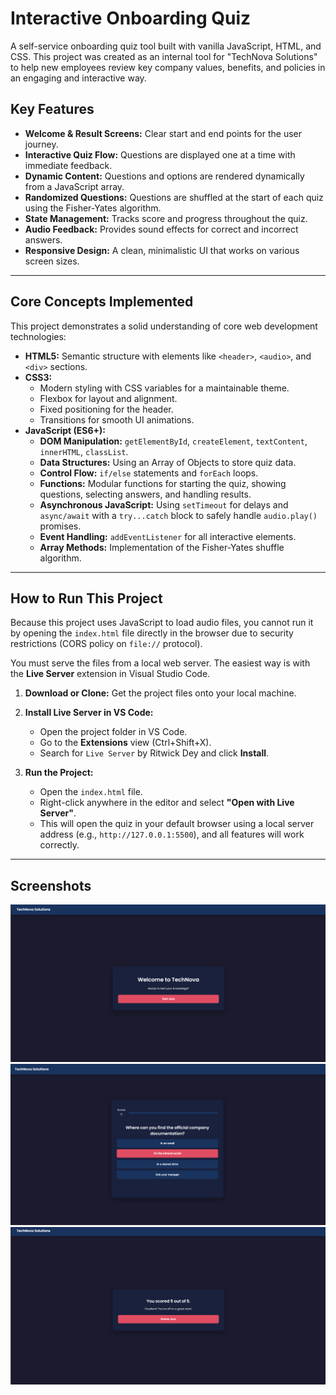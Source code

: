 # Interactive Onboarding Quiz

A self-service onboarding quiz tool built with vanilla JavaScript, HTML, and CSS. This project was created as an internal tool for "TechNova Solutions" to help new employees review key company values, benefits, and policies in an engaging and interactive way.

## Key Features

* **Welcome & Result Screens:** Clear start and end points for the user journey.
* **Interactive Quiz Flow:** Questions are displayed one at a time with immediate feedback.
* **Dynamic Content:** Questions and options are rendered dynamically from a JavaScript array.
* **Randomized Questions:** Questions are shuffled at the start of each quiz using the Fisher-Yates algorithm.
* **State Management:** Tracks score and progress throughout the quiz.
* **Audio Feedback:** Provides sound effects for correct and incorrect answers.
* **Responsive Design:** A clean, minimalistic UI that works on various screen sizes.

***

## Core Concepts Implemented

This project demonstrates a solid understanding of core web development technologies:

* **HTML5:** Semantic structure with elements like `<header>`, `<audio>`, and `<div>` sections.
* **CSS3:**
    * Modern styling with CSS variables for a maintainable theme.
    * Flexbox for layout and alignment.
    * Fixed positioning for the header.
    * Transitions for smooth UI animations.
* **JavaScript (ES6+):**
    * **DOM Manipulation:** `getElementById`, `createElement`, `textContent`, `innerHTML`, `classList`.
    * **Data Structures:** Using an Array of Objects to store quiz data.
    * **Control Flow:** `if/else` statements and `forEach` loops.
    * **Functions:** Modular functions for starting the quiz, showing questions, selecting answers, and handling results.
    * **Asynchronous JavaScript:** Using `setTimeout` for delays and `async/await` with a `try...catch` block to safely handle `audio.play()` promises.
    * **Event Handling:** `addEventListener` for all interactive elements.
    * **Array Methods:** Implementation of the Fisher-Yates shuffle algorithm.

***

## How to Run This Project

Because this project uses JavaScript to load audio files, you cannot run it by opening the `index.html` file directly in the browser due to security restrictions (CORS policy on `file://` protocol).

You must serve the files from a local web server. The easiest way is with the **Live Server** extension in Visual Studio Code.

1.  **Download or Clone:** Get the project files onto your local machine.

2.  **Install Live Server in VS Code:**
    * Open the project folder in VS Code.
    * Go to the **Extensions** view (Ctrl+Shift+X).
    * Search for `Live Server` by Ritwick Dey and click **Install**.

3.  **Run the Project:**
    * Open the `index.html` file.
    * Right-click anywhere in the editor and select **"Open with Live Server"**.
    * This will open the quiz in your default browser using a local server address (e.g., `http://127.0.0.1:5500`), and all features will work correctly.

***

## Screenshots
![scrn1](image.png)
![scrn2](image-1.png)
![scrn3](image-2.png)